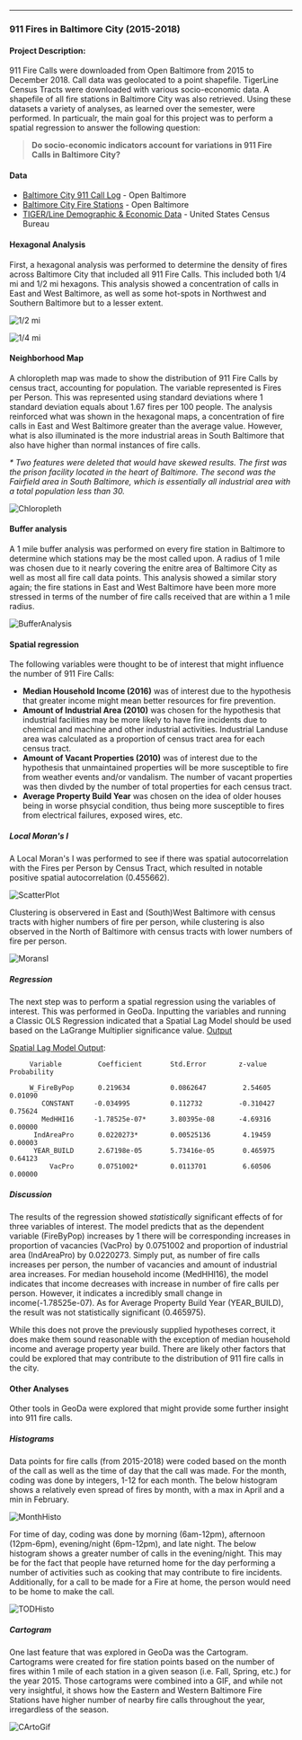 ---

### 911 Fires in Baltimore City (2015-2018)

#### Project Description:

911 Fire Calls were downloaded from Open Baltimore from 2015 to December 2018. Call data was geolocated to a point shapefile. TigerLine Census Tracts were downloaded with various socio-economic data. A shapefile of all fire stations in Baltimore City was also retrieved. Using these datasets a variety of analyses, as learned over the semester, were performed. In particualr, the main goal for this project was to perform a spatial regression to answer the following question:
  >__Do socio-economic indicators account for variations in 911 Fire Calls in Baltimore City?__

#### Data

* [Baltimore City 911 Call Log](https://data.baltimorecity.gov/Public-Safety/911-Police-Calls-for-Service/xviu-ezkt) - Open Baltimore
* [Baltimore City Fire Stations](http://gis-baltimore.opendata.arcgis.com/datasets/fire-stations) - Open Baltimore
* [TIGER/Line Demographic & Economic Data](https://www.census.gov/geo/maps-data/data/tiger-data.html) - United States Census Bureau



#### Hexagonal Analysis
First, a hexagonal analysis was performed to determine the density of fires across Baltimore City that included all 911 Fire Calls. This included both 1/4 mi and 1/2 mi hexagons. This analysis showed a concentration of calls in East and West Baltimore, as well as some hot-spots in Northwest and Southern Baltimore but to a lesser extent.

![1/2 mi](Hex50.png)

![1/4 mi](Hex25.png)

#### Neighborhood Map

A chloropleth map was made to show the distribution of 911 Fire Calls by census tract, accounting for population. The variable represented is Fires per Person. This was represented using standard deviations where 1 standard deviation equals about 1.67 fires per 100 people. The analysis reinforced what was shown in the hexagonal maps, a concentration of fire calls in East and West Baltimore greater than the average value. However, what is also illuminated is the more industrial areas in South Baltimore that also have higher than normal instances of fire calls.

_* Two features were deleted that would have skewed results. The first was the prison facility located in the heart of Baltimore. The second was the Fairfield area in South Baltimore, which is essentially all industrial area with a total population less than 30._

![Chloropleth](Neighborhood_Fire_pop.png)

#### Buffer analysis

A 1 mile buffer analysis was performed on every fire station in Baltimore to determine which stations may be the most called upon. A radius of 1 mile was chosen due to it nearly covering the enitre area of Baltimore City as well as most all fire call data points. This analysis showed a similar story again; the fire stations in East and West Baltimore have been more more stressed in terms of the number of fire calls received that are within a 1 mile radius.

![BufferAnalysis](BufferAnalysis.png)

#### Spatial regression

The following variables were thought to be of interest that might influence the number of 911 Fire Calls:
  * __Median Household Income (2016)__ was of interest due to the hypothesis that greater income might mean better resources for fire prevention.
  * __Amount of Industrial Area (2010)__ was chosen for the hypothesis that industrial facilities may be more likely to have fire incidents due to chemical and machine and other industrial activities. Industrial Landuse area was calculated as a proportion of census tract area for each census tract.
  * __Amount of Vacant Properties (2010)__ was of interest due to the hypothesis that unmaintained properties will be more susceptible to fire from weather events and/or vandalism. The number of vacant properties was then divded by the number of total properties for each census tract.
  * __Average Property Build Year__ was chosen on the idea of older houses being in worse phsycial condition, thus being more susceptible to fires from electrical failures, exposed wires, etc.


##### Local Moran's I

A Local Moran's I was performed to see if there was spatial autocorrelation with the Fires per Person by Census Tract, which resulted in notable positive spatial autocorrelation (0.455662).

![ScatterPlot](MoransI_FireByPop.png)

Clustering is observered in East and (South)West Baltimore with census tracts with higher numbers of fire per person, while clustering is also observed in the North of Baltimore with census tracts with lower numbers of fire per person.

![MoransI](LISA_Cluster_FireByPop.png)

##### Regression

The next step was to perform a spatial regression using the variables of interest. This was performed in GeoDa. Inputting the variables and running a Classic OLS Regression indicated that a Spatial Lag Model should be used based on the LaGrange Multiplier significance value. [Output](RegressionOutput.txt)

[Spatial Lag Model Output](SpatialLagOutput.txt):


         Variable         Coefficient       Std.Error        z-value      Probability

         W_FireByPop      0.219634          0.0862647         2.54605       0.01090
            CONSTANT     -0.034995          0.112732         -0.310427      0.75624
            MedHHI16     -1.78525e-07*      3.80395e-08      -4.69316       0.00000
          IndAreaPro      0.0220273*        0.00525136        4.19459       0.00003
          YEAR_BUILD      2.67198e-05       5.73416e-05       0.465975      0.64123
              VacPro      0.0751002*        0.0113701         6.60506       0.00000


##### Discussion

The results of the regression showed _statistically_ significant effects of for three variables of interest. The model predicts that as the dependent variable (FireByPop) increases by 1 there will be corresponding increases in proportion of vacancies (VacPro) by 0.0751002 and proportion of industrial area (IndAreaPro) by 0.0220273. Simply put, as number of fire calls increases per person, the number of vacancies and amount of industrial area increases. For median household income (MedHHI16), the model indicates that income decreases with increase in number of fire calls per person. However, it indicates a incredibly small change in income(-1.78525e-07). As for Average Property Build Year (YEAR_BUILD), the result was not statistically significant (0.465975).

While this does not prove the previously supplied hypotheses correct, it does make them sound reasonable with the exception of median household income and average property year build. There are likely other factors that could be explored that may contribute to the distribution of 911 fire calls in the city.

#### Other Analyses

Other tools in GeoDa were explored that might provide some further insight into 911 fire calls.

##### Histograms

Data points for fire calls (from 2015-2018) were coded based on the month of the call as well as the time of day that the call was made. For the month, coding was done by integers, 1-12 for each month. The below histogram shows a relatively even spread of fires by month, with a max in April and a min in February.

![MonthHisto](911FiresByMonth.png)

For time of day, coding was done by morning (6am-12pm), afternoon (12pm-6pm), evening/night (6pm-12pm), and late night. The below histogram shows a greater number of calls in the evening/night. This may be for the fact that people have returned home for the day performing a number of activities such as cooking that may contribute to fire incidents. Additionally, for a call to be made for a Fire at home, the person would need to be home to make the call.

![TODHisto](911FiresByTOD.png)

##### Cartogram

One last feature that was explored in GeoDa was the Cartogram. Cartograms were created for fire station points based on the number of fires within 1 mile of each station in a given season (i.e. Fall, Spring, etc.) for the year 2015. Those cartograms were combined into a GIF, and while not very insightful, it shows how the Eastern and Western Baltimore Fire Stations have higher number of nearby fire calls throughout the year, irregardless of the season.

![CArtoGif](2015FiresStationsCart.gif)
